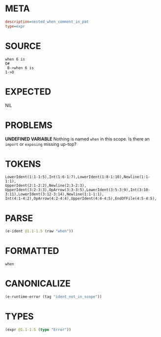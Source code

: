 # META
~~~ini
description=nested_when_comment_in_pat
type=expr
~~~
# SOURCE
~~~roc
when 6 is
O#
 B->when 6 is
1->O
~~~
# EXPECTED
NIL
# PROBLEMS
**UNDEFINED VARIABLE**
Nothing is named `when` in this scope.
Is there an `import` or `exposing` missing up-top?

# TOKENS
~~~zig
LowerIdent(1:1-1:5),Int(1:6-1:7),LowerIdent(1:8-1:10),Newline(1:1-1:1),
UpperIdent(2:1-2:2),Newline(2:3-2:3),
UpperIdent(3:2-3:3),OpArrow(3:3-3:5),LowerIdent(3:5-3:9),Int(3:10-3:11),LowerIdent(3:12-3:14),Newline(1:1-1:1),
Int(4:1-4:2),OpArrow(4:2-4:4),UpperIdent(4:4-4:5),EndOfFile(4:5-4:5),
~~~
# PARSE
~~~clojure
(e-ident @1.1-1.5 (raw "when"))
~~~
# FORMATTED
~~~roc
when
~~~
# CANONICALIZE
~~~clojure
(e-runtime-error (tag "ident_not_in_scope"))
~~~
# TYPES
~~~clojure
(expr @1.1-1.5 (type "Error"))
~~~
